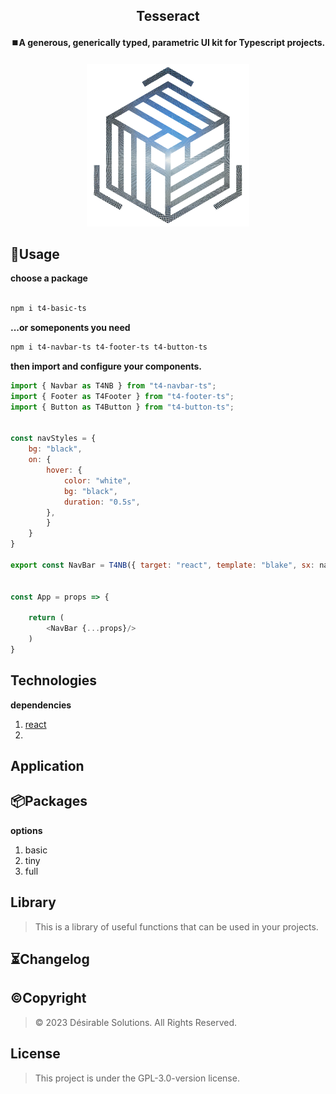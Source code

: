 <!-- ⚠️ This README has been generated from the file(s) "DOCUMENTATION.md" ⚠️--><h2 align="center">Tesseract</h2>


<h4 align="center">⏹️A generous, generically typed, parametric UI kit for Typescript projects.</h4>

<h4 align="center"><img src="https://github.com/desirablesolutions/tesseract/blob/main/docs/logo.png" height="260px" width="260px"></h4>
<h2>🌟Usage</h2>

**choose a package**

```bash

npm i t4-basic-ts

```

**...or someponents you need**

```bash
npm i t4-navbar-ts t4-footer-ts t4-button-ts
```

**then import and configure your components.**

```javascript
import { Navbar as T4NB } from "t4-navbar-ts";
import { Footer as T4Footer } from "t4-footer-ts";
import { Button as T4Button } from "t4-button-ts";


const navStyles = {
    bg: "black",
    on: {
        hover: {
            color: "white",
            bg: "black",
            duration: "0.5s",
        },
        }
    }
}

export const NavBar = T4NB({ target: "react", template: "blake", sx: navStyles })


const App = props => {

    return (
        <NavBar {...props}/>
    )
}
```

<h2>Technologies</h2>

**dependencies**
1. [react](https://www.npmjs.com/package/react)
2. 
<h2>Application</h2>
<h2>📦Packages</h2>

**options**

1. basic
2. tiny
3. full
<h2>Library</h2>

> This is a library of useful functions that can be used in your projects.

<h2>⏳Changelog</h2>

<h2>©️Copyright</h2>

> ©️ 2023 Désirable Solutions. All Rights Reserved.

<h2>License</h2>

> This project is under the GPL-3.0-version license.

